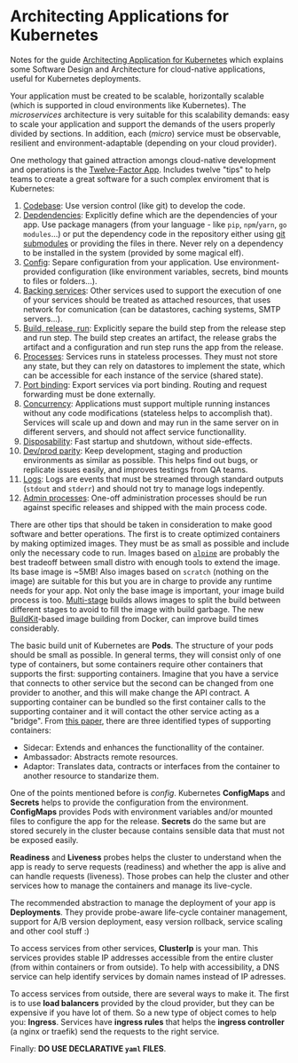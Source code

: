 # Architecting Applications for Kubernetes

Notes for the guide [Architecting Application for Kubernetes][1] which explains some Software Design and Architecture for cloud-native applications, useful for Kubernetes deployments.

Your application must be created to be scalable, horizontally scalable (which is supported in cloud environments like Kubernetes). The *microservices* architecture is very suitable for this scalability demands: easy to scale your application and support the demands of the users properly divided by sections. In addition, each (*micro*) service must be observable, resilient and environment-adaptable (depending on your cloud provider).

One methology that gained attraction amongs cloud-native development and operations is the [Twelve-Factor App][2]. Includes twelve "tips" to help teams to create a great software for a such complex enviroment that is Kubernetes:

1. [Codebase][12-codebase]: Use version control (like git) to develop the code.
2. [Depdendencies][12-dependencies]: Explicitly define which are the dependencies of your app. Use package managers (from your language - like `pip`, `npm`/`yarn`, `go modules`...) or put the dependency code in the repository either using [git submodules][3] or providing the files in there. Never rely on a dependency to be installed in the system (provided by some magical elf).
3. [Config][12-config]: Separe configuration from your application. Use environment-provided configuration (like environment variables, secrets, bind mounts to files or folders...).
4. [Backing services][12-backing-services]: Other services used to support the execution of one of your services should be treated as attached resources, that uses network for comunication (can be datastores, caching systems, SMTP servers...).
5. [Build, release, run][12-build-release-run]: Explicitly separe the build step from the release step and run step. The build step creates an artifact, the release grabs the artifact and a configuration and run step runs the app from the release.
6. [Processes][12-processes]: Services runs in stateless processes. They must not store any state, but they can rely on datastores to implement the state, which can be accessible for each instance of the service (shared state).
7. [Port binding][12-port-binding]: Export services via port binding. Routing and request forwarding must be done externally.
8. [Concurrency][12-concurrency]: Applications must support multiple running instances without any code modifications (stateless helps to accomplish that). Services will scale up and down and may run in the same server on in different servers, and should not affect service functionallity.
9. [Disposability][12-disposability]: Fast startup and shutdown, without side-effects.
10. [Dev/prod parity][12-dev-prod-parity]: Keep development, staging and production environments as similar as possible. This helps find out bugs, or replicate issues easily, and improves testings from QA teams.
11. [Logs][12-logs]: Logs are events that must be streamed through standard outputs (`stdout` and `stderr`) and should not try to manage logs indepently.
12. [Admin processes][12-admin-processes]: One-off administration processes should be run against specific releases and shipped with the main process code.

There are other tips that should be taken in consideration to make good software and better operations. The first is to create optimized containers by making optimized images. They must be as small as possible and include only the necessary code to run. Images based on [`alpine`][4] are probably the best tradeoff between small distro with enough tools to extend the image. Its base image is ~5MB! Also images based on `scratch` (nothing on the image) are suitable for this but you are in charge to provide any runtime needs for your app. Not only the base image is important, your image build process is too. [Multi-stage][5] builds allows images to split the build between different stages to avoid to fill the image with build garbage. The new [BuildKit][6]-based image building from Docker, can improve build times considerably.

The basic build unit of Kubernetes are **Pods**. The structure of your pods should be small as possible. In general terms, they will consist only of one type of containers, but some containers require other containers that supports the first: supporting containers. Imagine that you have a service that connects to other service but the second can be changed from one provider to another, and this will make change the API contract. A supporting container can be bundled so the first container calls to the supporting container and it will contact the other service acting as a "bridge". From [this paper][7], there are three identified types of supporting containers:

- Sidecar: Extends and enhances the functionallity of the container.
- Ambassador: Abstracts remote resources.
- Adaptor: Translates data, contracts or interfaces from the container to another resource to standarize them.

One of the points mentioned before is *config*. Kubernetes **ConfigMaps** and **Secrets** helps to provide the configuration from the environment. **ConfigMaps** provides Pods with environment variables and/or mounted files to configure the app for the release. **Secrets** do the same but are stored securely in the cluster because contains sensible data that must not be exposed easily.

**Readiness** and **Liveness** probes helps the cluster to understand when the app is ready to serve requests (readiness) and whether the app is alive and can handle requests (liveness). Those probes can help the cluster and other services how to manage the containers and manage its live-cycle.

The recommended abstraction to manage the deployment of your app is **Deployments**. They provide probe-aware life-cycle container management, support for A/B version deployment, easy version rollback, service scaling and other cool stuff :)

To access services from other services, **ClusterIp** is your man. This services provides stable IP addresses accessible from the entire cluster (from within containers or from outside). To help with accessibility, a DNS service can help identify services by domain names instead of IP adresses.

To access services from outside, there are several ways to make it. The first is to use **load balancers** provided by the cloud provider, but they can be expensive if you have lot of them. So a new type of object comes to help you: **Ingress**. Services have **ingress rules** that helps the **ingress controller** (a nginx or traefik) send the requests to the right service.

Finally: **DO USE DECLARATIVE `yaml` FILES**.

  [1]: https://www.digitalocean.com/community/tutorials/architecting-applications-for-kubernetes
  [2]: https://12factor.net
  [12-codebase]: https://12factor.net/codebase
  [12-dependencies]: https://12factor.net/dependencies
  [3]: https://git-scm.com/book/en/v2/Git-Tools-Submodules
  [12-config]: https://12factor.net/config
  [12-backing-services]: https://12factor.net/backing-services
  [12-build-release-run]: https://12factor.net/build-release-run
  [12-processes]: https://12factor.net/processes
  [12-port-binding]: https://12factor.net/port-binding
  [12-concurrency]: https://12factor.net/concurrency
  [12-disposability]: https://12factor.net/disposability
  [12-dev-prod-parity]: https://12factor.net/dev-prod-parity
  [12-logs]: https://12factor.net/logs
  [12-admin-processes]: https://12factor.net/admin-processes
  [4]: https://hub.docker.com/_/alpine
  [5]: https://docs.docker.com/develop/develop-images/multistage-build/
  [6]: https://docs.docker.com/develop/develop-images/build_enhancements/
  [7]: https://static.googleusercontent.com/media/research.google.com/en//pubs/archive/45406.pdf
